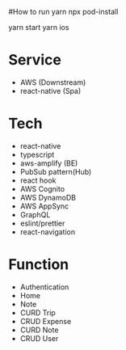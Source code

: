 #How to run
yarn
npx pod-install

yarn start
yarn ios



# Service
- AWS (Downstream)
- react-native (Spa)
# Tech
- react-native
- typescript
- aws-amplify (BE)
- PubSub pattern(Hub)
- react hook
- AWS Cognito
- AWS DynamoDB
- AWS AppSync
- GraphQL
- eslint/prettier
- react-navigation
# Function
- Authentication
- Home
- Note
- CURD Trip 
- CRUD Expense
- CURD Note 
- CRUD User

